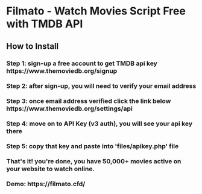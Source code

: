 <h1>Filmato - Watch Movies Script Free with TMDB API</h1>

<h2>How to Install</h2>

<h3>Step 1: sign-up a free account to get TMDB api key https://www.themoviedb.org/signup
<br><br>
Step 2: after sign-up, you will need to verify your email address
<br><br>
Step 3: once email address verified click the link below https://www.themoviedb.org/settings/api
<br><br>
Step 4: move on to API Key (v3 auth), you will see your api key there
<br><br>
Step 5: copy that key and paste into 'files/apikey.php' file 
<br><br>
That's it! you're done, you have 50,000+ movies active on your website to watch online.
<br><br>
Demo: https://filmato.cfd/
</h3>
